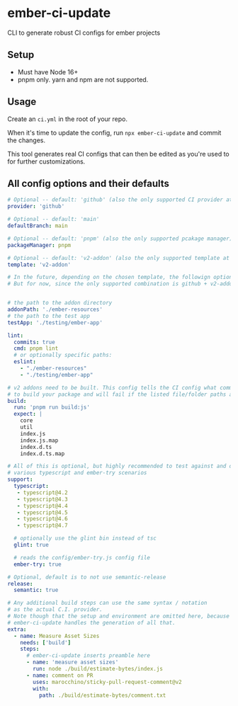 # ember-ci-update

CLI to generate robust CI configs for ember projects

## Setup

- Must have Node 16+
- pnpm only.
  yarn and npm are not supported.

## Usage

Create an `ci.yml` in the root of your repo.

When it's time to update the config, run `npx ember-ci-update` and commit the changes.

This tool generates real CI configs that can then be edited as you're used to for further customizations.

## All config options and their defaults

```yml
# Optional -- default: 'github' (also the only supported CI provider at the moment)
provider: 'github'

# Optional -- default: 'main'
defaultBranch: main

# Optional -- default: 'pnpm' (also the only supported pcakage manager)
packageManager: pnpm

# Optional -- default: 'v2-addon' (also the only supported template at the moment)
template: 'v2-addon'

# In the future, depending on the chosen template, the followign options may vary.
# But for now, since the only supported combination is github + v2-addon:


# the path to the addon directory
addonPath: './ember-resources'
# the path to the test app
testApp: './testing/ember-app'

lint:
  commits: true
  cmd: pnpm lint
  # or optionally specific paths:
  eslint:
    - "./ember-resources"
    - "./testing/ember-app"

# v2 addons need to be built. This config tells the CI config what command
# to build your package and will fail if the listed file/folder paths are not present
build:
  run: 'pnpm run build:js'
  expect: |
    core
    util
    index.js
    index.js.map
    index.d.ts
    index.d.ts.map

# All of this is optional, but highly recommended to test against and declare support for
# various typescript and ember-try scenarios
support:
  typescript:
   - typescript@4.2
   - typescript@4.3
   - typescript@4.4
   - typescript@4.5
   - typescript@4.6
   - typescript@4.7

  # optionally use the glint bin instead of tsc
  glint: true

  # reads the config/ember-try.js config file
  ember-try: true

# Optional, default is to not use semantic-release
release:
  semantic: true

# Any additional build steps can use the same syntax / notation
# as the actual C.I. provider.
# Note though that the setup and environment are omitted here, because
# ember-ci-update handles the generation of all that.
extra:
  - name: Measure Asset Sizes
    needs: ['build']
    steps:
      # ember-ci-update inserts preamble here
      - name: 'measure asset sizes'
        run: node ./build/estimate-bytes/index.js
      - name: comment on PR
        uses: marocchino/sticky-pull-request-comment@v2
        with:
          path: ./build/estimate-bytes/comment.txt
```

